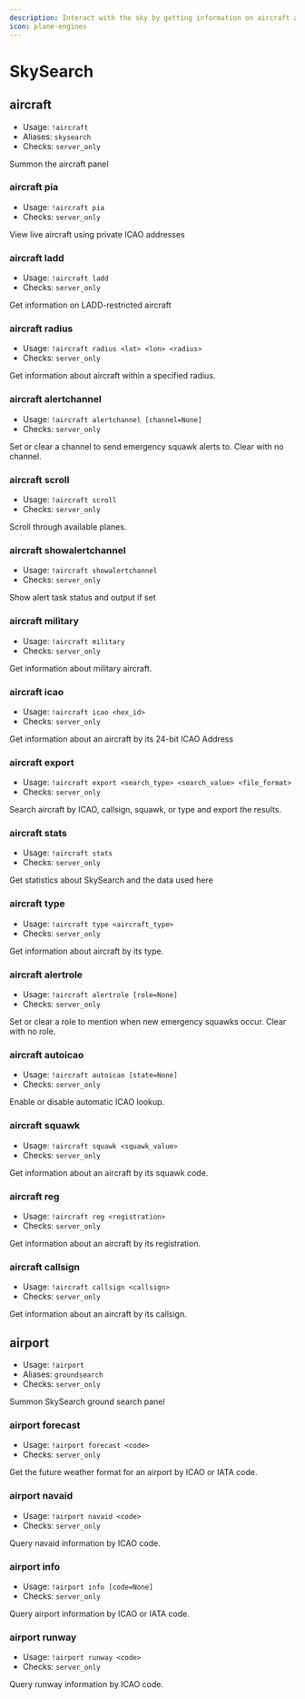 ```yaml
---
description: Interact with the sky by getting information on aircraft and airports easily.
icon: plane-engines
---
```


# SkySearch

## aircraft

* Usage: `!aircraft`
* Aliases: `skysearch`
* Checks: `server_only`

Summon the aircraft panel

### aircraft pia

* Usage: `!aircraft pia`
* Checks: `server_only`

View live aircraft using private ICAO addresses

### aircraft ladd

* Usage: `!aircraft ladd`
* Checks: `server_only`

Get information on LADD-restricted aircraft

### aircraft radius

* Usage: `!aircraft radius <lat> <lon> <radius>`
* Checks: `server_only`

Get information about aircraft within a specified radius.

### aircraft alertchannel

* Usage: `!aircraft alertchannel [channel=None]`
* Checks: `server_only`

Set or clear a channel to send emergency squawk alerts to. Clear with no channel.

### aircraft scroll

* Usage: `!aircraft scroll`
* Checks: `server_only`

Scroll through available planes.

### aircraft showalertchannel

* Usage: `!aircraft showalertchannel`
* Checks: `server_only`

Show alert task status and output if set

### aircraft military

* Usage: `!aircraft military`
* Checks: `server_only`

Get information about military aircraft.

### aircraft icao

* Usage: `!aircraft icao <hex_id>`
* Checks: `server_only`

Get information about an aircraft by its 24-bit ICAO Address

### aircraft export

* Usage: `!aircraft export <search_type> <search_value> <file_format>`
* Checks: `server_only`

Search aircraft by ICAO, callsign, squawk, or type and export the results.

### aircraft stats

* Usage: `!aircraft stats`
* Checks: `server_only`

Get statistics about SkySearch and the data used here

### aircraft type

* Usage: `!aircraft type <aircraft_type>`
* Checks: `server_only`

Get information about aircraft by its type.

### aircraft alertrole

* Usage: `!aircraft alertrole [role=None]`
* Checks: `server_only`

Set or clear a role to mention when new emergency squawks occur. Clear with no role.

### aircraft autoicao

* Usage: `!aircraft autoicao [state=None]`
* Checks: `server_only`

Enable or disable automatic ICAO lookup.

### aircraft squawk

* Usage: `!aircraft squawk <squawk_value>`
* Checks: `server_only`

Get information about an aircraft by its squawk code.

### aircraft reg

* Usage: `!aircraft reg <registration>`
* Checks: `server_only`

Get information about an aircraft by its registration.

### aircraft callsign

* Usage: `!aircraft callsign <callsign>`
* Checks: `server_only`

Get information about an aircraft by its callsign.

## airport

* Usage: `!airport`
* Aliases: `groundsearch`
* Checks: `server_only`

Summon SkySearch ground search panel

### airport forecast

* Usage: `!airport forecast <code>`
* Checks: `server_only`

Get the future weather format for an airport by ICAO or IATA code.

### airport navaid

* Usage: `!airport navaid <code>`
* Checks: `server_only`

Query navaid information by ICAO code.

### airport info

* Usage: `!airport info [code=None]`
* Checks: `server_only`

Query airport information by ICAO or IATA code.

### airport runway

* Usage: `!airport runway <code>`
* Checks: `server_only`

Query runway information by ICAO code.
